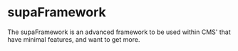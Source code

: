 supaFramework
=============

The supaFramework is an advanced framework to be used within CMS' that have minimal features, and want to get more.